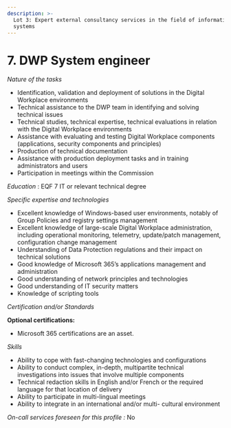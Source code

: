 ```yaml
---
description: >-
  Lot 3: Expert external consultancy services in the field of information
  systems
---
```


# 7. DWP System engineer

_Nature of the tasks_

* Identification, validation and deployment of solutions in the Digital Workplace environments
* Technical assistance to the DWP team in identifying and solving technical issues
* Technical studies, technical expertise, technical evaluations in relation with the Digital Workplace environments
* Assistance with evaluating and testing Digital Workplace components (applications, security components and principles)
* Production of technical documentation
* Assistance with production deployment tasks and in training administrators and users
* Participation in meetings within the Commission

_Education_ : EQF 7 IT or relevant technical degree

_Specific expertise and technologies_

* Excellent knowledge of Windows-based user environments, notably of Group Policies and registry settings management
* Excellent knowledge of large-scale Digital Workplace administration, including operational monitoring, telemetry, update/patch management, configuration change management
* Understanding of Data Protection regulations and their impact on technical solutions
* Good knowledge of Microsoft 365’s applications management and administration
* Good understanding of network principles and technologies
* Good understanding of IT security matters
* Knowledge of scripting tools

_Certification and/or Standards_

**Optional certifications:**

* Microsoft 365 certifications are an asset.

_Skills_

* Ability to cope with fast-changing technologies and configurations
* Ability to conduct complex, in-depth, multipartite technical investigations into issues that involve multiple components
* Technical redaction skills in English and/or French or the required language for that location of delivery
* Ability to participate in multi-lingual meetings
* Ability to integrate in an international and/or multi- cultural environment

_On-call services foreseen for this profile :_ No
